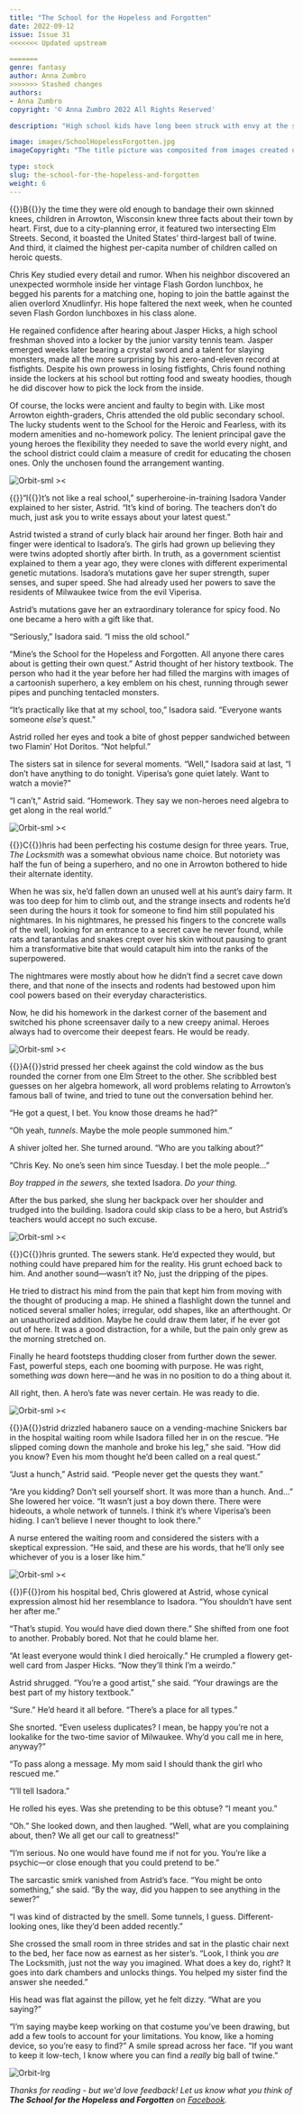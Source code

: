 ```yaml
---
title: "The School for the Hopeless and Forgotten"
date: 2022-09-12
issue: Issue 31
<<<<<<< Updated upstream

=======
genre: fantasy
author: Anna Zumbro
>>>>>>> Stashed changes
authors:
- Anna Zumbro
copyright: '© Anna Zumbro 2022 All Rights Reserved'

description: "High school kids have long been struck with envy at the status of their peers, but Anna Zumbro poses a really thorny question: How much worse would it be if, instead of your social media feed telling you everyone else's life was that much more super, it was on the curriculum?"

image: images/SchoolHopelessForgotten.jpg
imageCopyright: "The title picture was composited from images created using [Midjourney](https://www.midjourney.com/home/), the AI image generator."

type: stock
slug: the-school-for-the-hopeless-and-forgotten
weight: 6
---
```


{{<glyph>}}B{{</glyph>}}y the time they were old enough to bandage their own skinned knees, children in Arrowton, Wisconsin knew three facts about their town by heart. First, due to a city-planning error, it featured two intersecting Elm Streets. Second, it boasted the United States’ third-largest ball of twine. And third, it claimed the highest per-capita number of children called on heroic quests.

Chris Key studied every detail and rumor. When his neighbor discovered an unexpected wormhole inside her vintage Flash Gordon lunchbox, he begged his parents for a matching one, hoping to join the battle against the alien overlord Xnudlinfyr. His hope faltered the next week, when he counted seven Flash Gordon lunchboxes in his class alone.

He regained confidence after hearing about Jasper Hicks, a high school freshman shoved into a locker by the junior varsity tennis team. Jasper emerged weeks later bearing a crystal sword and a talent for slaying monsters, made all the more surprising by his zero-and-eleven record at fistfights. Despite his own prowess in losing fistfights, Chris found nothing inside the lockers at his school but rotting food and sweaty hoodies, though he did discover how to pick the lock from the inside.

Of course, the locks were ancient and faulty to begin with. Like most Arrowton eighth-graders, Chris attended the old public secondary school. The lucky students went to the School for the Heroic and Fearless, with its modern amenities and no-homework policy. The lenient principal gave the young heroes the flexibility they needed to save the world every night, and the school district could claim a measure of credit for educating the chosen ones. Only the unchosen found the arrangement wanting.

![Orbit-sml ><](images/Orbit.svg)

{{<glyph>}}“I{{</glyph>}}t’s not like a real school,” superheroine-in-training Isadora Vander explained to her sister, Astrid. “It’s kind of boring. The teachers don’t do much, just ask you to write essays about your latest quest.”

Astrid twisted a strand of curly black hair around her finger. Both hair and finger were identical to Isadora’s. The girls had grown up believing they were twins adopted shortly after birth. In truth, as a government scientist explained to them a year ago, they were clones with different experimental genetic mutations. Isadora’s mutations gave her super strength, super senses, and super speed. She had already used her powers to save the residents of Milwaukee twice from the evil Viperisa.

Astrid’s mutations gave her an extraordinary tolerance for spicy food. No one became a hero with a gift like that.

“Seriously,” Isadora said. “I miss the old school.”

“Mine’s the School for the Hopeless and Forgotten. All anyone there cares about is getting their own quest.” Astrid thought of her history textbook. The person who had it the year before her had filled the margins with images of a cartoonish superhero, a key emblem on his chest, running through sewer pipes and punching tentacled monsters.

“It’s practically like that at my school, too,” Isadora said. “Everyone wants someone *else’s* quest.”

Astrid rolled her eyes and took a bite of ghost pepper sandwiched between two Flamin’ Hot Doritos. “Not helpful.”

The sisters sat in silence for several moments. “Well,” Isadora said at last, “I don’t have anything to do tonight. Viperisa’s gone quiet lately. Want to watch a movie?”

“I can’t,” Astrid said. “Homework. They say we non-heroes need algebra to get along in the real world.”

![Orbit-sml ><](images/Orbit.svg)

{{<glyph>}}C{{</glyph>}}hris had been perfecting his costume design for three years. True, *The Locksmith* was a somewhat obvious name choice. But notoriety was half the fun of being a superhero, and no one in Arrowton bothered to hide their alternate identity.

When he was six, he’d fallen down an unused well at his aunt’s dairy farm. It was too deep for him to climb out, and the strange insects and rodents he’d seen during the hours it took for someone to find him still populated his nightmares. In his nightmares, he pressed his fingers to the concrete walls of the well, looking for an entrance to a secret cave he never found, while rats and tarantulas and snakes crept over his skin without pausing to grant him a transformative bite that would catapult him into the ranks of the superpowered.

The nightmares were mostly about how he didn’t find a secret cave down there, and that none of the insects and rodents had bestowed upon him cool powers based on their everyday characteristics.

Now, he did his homework in the darkest corner of the basement and switched his phone screensaver daily to a new creepy animal. Heroes always had to overcome their deepest fears. He would be ready.

![Orbit-sml ><](images/Orbit.svg)

{{<glyph>}}A{{</glyph>}}strid pressed her cheek against the cold window as the bus rounded the corner from one Elm Street to the other. She scribbled best guesses on her algebra homework, all word problems relating to Arrowton’s famous ball of twine, and tried to tune out the conversation behind her.

“He got a quest, I bet. You know those dreams he had?”

“Oh yeah, *tunnels*. Maybe the mole people summoned him.”

A shiver jolted her. She turned around. “Who are you talking about?”

“Chris Key. No one’s seen him since Tuesday. I bet the mole people…”

*Boy trapped in the sewers,* she texted Isadora. *Do your thing.*

After the bus parked, she slung her backpack over her shoulder and trudged into the building. Isadora could skip class to be a hero, but Astrid’s teachers would accept no such excuse.

![Orbit-sml ><](images/Orbit.svg)

{{<glyph>}}C{{</glyph>}}hris grunted. The sewers stank. He’d expected they would, but nothing could have prepared him for the reality. His grunt echoed back to him. And another sound—wasn’t it? No, just the dripping of the pipes.

He tried to distract his mind from the pain that kept him from moving with the thought of producing a map. He shined a flashlight down the tunnel and noticed several smaller holes; irregular, odd shapes, like an afterthought. Or an unauthorized addition. Maybe he could draw them later, if he ever got out of here. It was a good distraction, for a while, but the pain only grew as the morning stretched on.

Finally he heard footsteps thudding closer from further down the sewer. Fast, powerful steps, each one booming with purpose. He was right, something *was* down here—and he was in no position to do a thing about it.

All right, then. A hero’s fate was never certain. He was ready to die.

![Orbit-sml ><](images/Orbit.svg)

{{<glyph>}}A{{</glyph>}}strid drizzled habanero sauce on a vending-machine Snickers bar in the hospital waiting room while Isadora filled her in on the rescue. “He slipped coming down the manhole and broke his leg,” she said. “How did you know? Even his mom thought he’d been called on a real quest.”

“Just a hunch,” Astrid said. “People never get the quests they want.”

“Are you kidding? Don’t sell yourself short. It was more than a hunch. And…” She lowered her voice. “It wasn’t just a boy down there. There were hideouts, a whole network of tunnels. I think it’s where Viperisa’s been hiding. I can’t believe I never thought to look there.”

A nurse entered the waiting room and considered the sisters with a skeptical expression. “He said, and these are his words, that he’ll only see whichever of you is a loser like him.”

![Orbit-sml ><](images/Orbit.svg)

{{<glyph>}}F{{</glyph>}}rom his hospital bed, Chris glowered at Astrid, whose cynical expression almost hid her resemblance to Isadora. “You shouldn’t have sent her after me.”

“That’s stupid. You would have died down there.” She shifted from one foot to another. Probably bored. Not that he could blame her.

“At least everyone would think I died heroically.” He crumpled a flowery get-well card from Jasper Hicks. “Now they’ll think I’m a weirdo.”

Astrid shrugged. “You’re a good artist,” she said. “Your drawings are the best part of my history textbook.”

“Sure.” He’d heard it all before. “There’s a place for all types.”

She snorted. “Even useless duplicates? I mean, be happy you’re not a lookalike for the two-time savior of Milwaukee. Why’d you call me in here, anyway?”

“To pass along a message. My mom said I should thank the girl who rescued me.”

“I’ll tell Isadora.”

He rolled his eyes. Was she pretending to be this obtuse? “I meant you.”

“Oh.” She looked down, and then laughed. “Well, what are you complaining about, then? We all get our call to greatness!”

“I’m serious. No one would have found me if not for you. You’re like a psychic—or close enough that you could pretend to be.”

The sarcastic smirk vanished from Astrid’s face. “You might be onto something,” she said. “By the way, did you happen to see anything in the sewer?”

“I was kind of distracted by the smell. Some tunnels, I guess. Different-looking ones, like they’d been added recently.”

She crossed the small room in three strides and sat in the plastic chair next to the bed, her face now as earnest as her sister’s. “Look, I think you *are* The Locksmith, just not the way you imagined. What does a key do, right? It goes into dark chambers and unlocks things. You helped my sister find the answer she needed.”

His head was flat against the pillow, yet he felt dizzy. “What are you saying?”

“I’m saying maybe keep working on that costume you’ve been drawing, but add a few tools to account for your limitations. You know, like a homing device, so you’re easy to find?” A smile spread across her face. “If you want to keep it low-tech, I know where you can find a *really* big ball of twine.”

![Orbit-lrg](images/Orbit.svg)

*Thanks for reading - but we'd love feedback! Let us know what you think of **The School for the Hopeless and Forgotten** on [Facebook](https://www.facebook.com/MythaxisMagazine/posts/546522874147370).*
